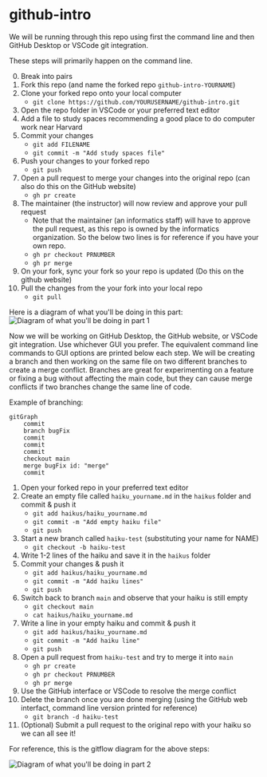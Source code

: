 # github-intro

We will be running through this repo using first the command line and then GitHub Desktop or VSCode git integration.

These steps will primarily happen on the command line.

0. Break into pairs
1. Fork this repo (and name the forked repo `github-intro-YOURNAME`)
2. Clone your forked repo onto your local computer
    * `git clone https://github.com/YOURUSERNAME/github-intro.git`
3. Open the repo folder in VSCode or your preferred text editor
4. Add a file to study spaces recommending a good place to do computer work near Harvard
5. Commit your changes
    * `git add FILENAME`
    * `git commit -m "Add study spaces file"`
6. Push your changes to your forked repo
    * `git push`
7. Open a pull request to merge your changes into the original repo (can also do this on the GitHub website)
    * `gh pr create`
8. The maintainer (the instructor) will now review and approve your pull request
    * Note that the maintainer (an informatics staff) will have to approve the pull request, as this repo is owned by the informatics organization. So the below two lines is for reference if you have your own repo.
    * `gh pr checkout PRNUMBER`
    * `gh pr merge`
9. On your fork, sync your fork so your repo is updated (Do this on the github website)
10. Pull the changes from the your fork into your local repo
    * `git pull`

Here is a diagram of what you'll be doing in this part:
![Diagram of what you'll be doing in part 1](/img/Slide6.png)

Now we will be working on GitHub Desktop, the GitHub website, or VSCode git integration. Use whichever GUI you prefer. The equivalent command line commands to GUI options are printed below each step. We will be creating a branch and then working on the same file on two different branches to create a merge conflict. Branches are great for experimenting on a feature or fixing a bug without affecting the main code, but they can cause merge conflicts if two branches change the same line of code.

Example of branching:
```mermaid
gitGraph
    commit
    branch bugFix
    commit
    commit
    commit
    checkout main
    merge bugFix id: "merge"
    commit
```

1. Open your forked repo in your preferred text editor
2. Create an empty file called `haiku_yourname.md` in the `haikus` folder and commit & push it
    * `git add haikus/haiku_yourname.md`
    * `git commit -m "Add empty haiku file"`
    * `git push`
3. Start a new branch called `haiku-test` (substituting your name for NAME)
    * `git checkout -b haiku-test`
4. Write 1-2 lines of the haiku and save it in the `haikus` folder
5. Commit your changes & push it
    * `git add haikus/haiku_yourname.md`
    * `git commit -m "Add haiku lines"`
    * `git push`
6. Switch back to branch `main` and observe that your haiku is still empty
    * `git checkout main`
    * `cat haikus/haiku_yourname.md`
7. Write a line in your empty haiku and commit & push it
    * `git add haikus/haiku_yourname.md`
    * `git commit -m "Add haiku line"`
    * `git push`
8. Open a pull request from `haiku-test` and try to merge it into `main`
    * `gh pr create`
    * `gh pr checkout PRNUMBER`
    * `gh pr merge`
9. Use the GitHub interface or VSCode to resolve the merge conflict
10. Delete the branch once you are done merging (using the GitHub web interfact, command line version printed for reference)
    * `git branch -d haiku-test`
11. (Optional) Submit a pull request to the original repo with your haiku so we can all see it!

For reference, this is the gitflow diagram for the above steps:

![Diagram of what you'll be doing in part 2](/img/Slide7.png)